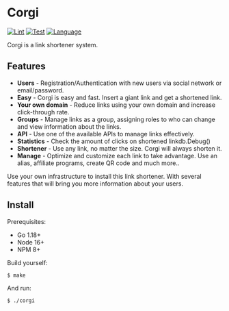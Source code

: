 # Corgi

[![Lint](https://github.com/wvoliveira/corgi/actions/workflows/server.lint.yml/badge.svg)](https://github.com/wvoliveira/corgi/actions/workflows/server.lint.yml)
[![Test](https://github.com/wvoliveira/corgi/actions/workflows/server.test.yml/badge.svg)](https://github.com/wvoliveira/corgi/actions/workflows/server.test.yml)
[![Language](https://img.shields.io/badge/Language-pt--br-blue)](./README_pt-br.md)


Corgi is a link shortener system.

## Features

* **Users** - Registration/Authentication with new users via social network or email/password.
* **Easy** - Corgi is easy and fast. Insert a giant link and get a shortened link.
* **Your own domain** - Reduce links using your own domain and increase click-through rate.
* **Groups** - Manage links as a group, assigning roles to who can change and view information about the links.
* **API** - Use one of the available APIs to manage links effectively.
* **Statistics** - Check the amount of clicks on shortened linkdb.Debug()
* **Shortener** - Use any link, no matter the size. Corgi will always shorten it.
* **Manage** - Optimize and customize each link to take advantage. Use an alias, affiliate programs, create QR code and much more..

Use your own infrastructure to install this link shortener. With several features that will bring you more information about your users.

## Install

Prerequisites:
- Go 1.18+
- Node 16+
- NPM 8+

Build yourself:

```bash
$ make
```

And run:

```bash
$ ./corgi
```
